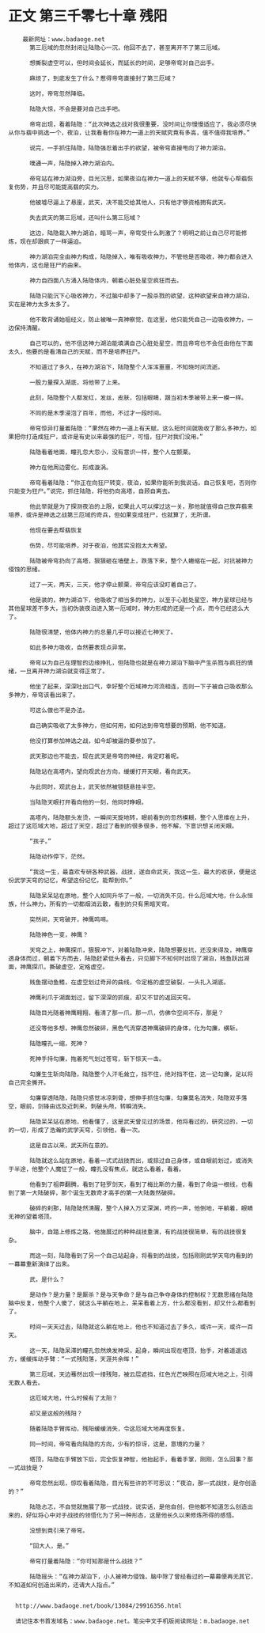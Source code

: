 # 正文 第三千零七十章 残阳
        最新网址：www.badaoge.net
          第三厄域的忽然封闭让陆隐心一沉，他回不去了，甚至离开不了第三厄域。
      
          想撕裂虚空可以，但时间会延长，而延长的时间，足够帝穹对自己出手。
      
          麻烦了，到底发生了什么？惹得帝穹直接封了第三厄域？
      
          这时，帝穹忽然降临。
      
          陆隐大惊，不会是要对自己出手吧。
      
          帝穹出现，看着陆隐：“此次神选之战对我很重要，没时间让你慢慢适应了，我必须尽快从你与翡中挑选一个，夜泊，让我看看你在神力一道上的天赋究竟有多高，值不值得我培养。”
      
          说完，一手抓住陆隐，陆隐强忍着出手的欲望，被帝穹直接甩向了神力湖泊。
      
          噗通一声，陆隐掉入神力湖泊内。
      
          帝穹站在神力湖泊旁，目光沉思，如果夜泊在神力一道上的天赋不够，他就专心帮翡恢复伤势，并且尽可能提高翡的实力。
      
          他被墟尽逼上了悬崖，武天，决不能交给其他人，只有他才够资格拥有武天。
      
          失去武天的第三厄域，还叫什么第三厄域？
      
          这边，陆隐栽入神力湖泊，暗骂一声，帝穹受什么刺激了？明明之前让自己尽可能修炼，现在却跟疯了一样逼迫。
      
          神力湖泊完全由神力构成，陆隐掉入，唯有吸收神力，不管他是否吸收，神力都会进入他体内，这也是狂尸的由来。
      
          神力自四面八方涌入陆隐体内，朝着心脏处星空疯狂而去。
      
          陆隐只能沉下心吸收神力，不过脑中却多了一股杀戮的欲望，这种欲望来自神力湖泊，实在是神力太多太多了。
      
          他不敢背诵始祖经义，防止被唯一真神察觉，在这里，他只能凭自己一边吸收神力，一边保持清醒。
      
          自己可以的，他不信这神力湖泊能填满自己心脏处星空，而且帝穹也不会任由他在下面太久，他要的是看清自己的天赋，而不是培养狂尸。
      
          不知道过了多久，在神力湖泊下，陆隐整个人浑浑噩噩，不知晓时间流逝。
      
          一股力量探入湖底，将他带了上来。
      
          此刻，陆隐整个人都发红，发丝，皮肤，包括眼睛，跟当初木季被带上来一模一样。
      
          不同的是木季浸泡了百年，而他，不过才一段时间。
      
          帝穹惊异打量着陆隐：“果然在神力一道上有天赋，这么短时间就吸收了那么多神力，如果把你打造成狂尸，或许是有史以来最强的狂尸，可惜，狂尸对我们没用。”
      
          陆隐看着地面，瞳孔忽大忽小，没有意识一样，整个人在颤栗。
      
          神力在他周边雾化，形成漩涡。
      
          帝穹看着陆隐：“你正在向狂尸转变，夜泊，如果你能听到我说话，自己恢复吧，否则你只能变为狂尸。”说完，抓住陆隐，将他扔向高塔，自顾自离去。
      
          他此举就是为了探测夜泊的上限，如果此人可以撑过这一关，那他就值得自己放弃翡来培养，或许是神选之战第三厄域的奇兵，但如果变成狂尸，也就算了，无所谓。
      
          他现在要去帮翡恢复
      
          伤势，尽可能培养，对于夜泊，他其实没抱太大希望。
      
          陆隐被帝穹扔向了高塔，狠狠砸在墙壁上，跌落下来，整个人蜷缩在一起，对抗被神力侵蚀的思绪。
      
          过了一天，两天，三天，他才停止颤栗，帝穹应该没盯着自己了。
      
          他是装的，神力湖泊下，他吸收了相当多的神力，以至于心脏处星空，神力星球已经与其他星球差不多大，当初伪装夜泊进入第一厄域时，神力形成的还是一个点，而今已经这么大了。
      
          陆隐很清楚，他体内神力的总量几乎可以接近七神天了。
      
          如此多神力吸收，自然要表现点异常。
      
          帝穹以为自己在理智的边缘挣扎，但陆隐也就是在神力湖泊下脑中产生杀戮与疯狂的情绪，一旦离开神力湖泊就变得正常了。
      
          他坐了起来，深深吐出口气，幸好整个厄域神力河流相连，否则一下子被自己吸收那么多神力，帝穹该看出来了。
      
          可这么做也不是办法。
      
          自己确实吸收了太多神力，但如何用，如何达到帝穹想要的预期，他不知道。
      
          他没打算参加神选之战，如今却被逼的要参加了。
      
          武天那边也不能去，现在武天是帝穹的神经，肯定盯着呢。
      
          陆隐站在高塔内，望向观武台方向，缓缓打开天眼，看向武天。
      
          与此同时，观武台上，武天依然被锁链悬挂半空。
      
          当陆隐天眼打开看向他的一刻，他同时睁眼。
      
          高塔内，陆隐额头发烫，一瞬间天旋地转，眼前看到的忽然模糊，整个人思维在上升，超过了这厄域大地，超过了天空，超过了看到的很多很多，他不解，下意识想关闭天眼。
      
          “孩子。”
      
          陆隐动作停下，茫然。
      
          “我这一生，最喜欢专研各种武器，战技，遂自命武天，我这一生，最大的收获，便是这份武学天穹的记忆，希望这份记忆，能帮到你。”
      
          陆隐呆呆站在原地，整个人如同升华了一般，一切消失不见，什么厄域大地，什么永恒族，什么神力，所有的一切都烟消云散，看到的只有黑暗天穹。
      
          突然间，天穹破开，神鹰鸣啼。
      
          陆隐神色一变，神鹰？
      
          天穹之上，神鹰探爪，狠狠冲下，对着陆隐冲来，陆隐想要反抗，还没来得及，神鹰穿透身体而过，朝着下方而去，陆隐赶紧低头看去，只见脚下不知何时出现了湖泊，贱鱼跃出湖面，神鹰探爪，撕破虚空，定格虚空。
      
          贱鱼摆动鱼鳍，在虚空划过奇异的曲线，令定格的虚空破裂，一头扎入湖底。
      
          神鹰利爪于湖面划过，留下深深的抓痕，却又不甘的返回天穹。
      
          陆隐目光随着神鹰翱翔，看清了那一爪，那一爪，仿佛令空间不存，那是？
      
          还没等他多想，神鹰忽然破碎，黑色气流穿透神鹰破碎的身体，化为勾廉，横斩。
      
          陆隐瞳孔一缩，死神？
      
          死神手持勾廉，拖着死气划过苍穹，斩下惊天一击。
      
          勾廉生生斩向陆隐，陆隐整个人汗毛耸立，挡不住，绝对挡不住，这一记勾廉，足以将自己完全撕开。
      
          勾廉穿透陆隐，陆隐只感觉冰凉刺骨，想伸手抓住勾廉，勾廉莫名消失，陆隐双手落空，眼前，剑锋由远及近刺来，刺破头颅，转瞬消失。
      
          陆隐呆呆站在原地，他看懂了，这是武天曾见过的场景，他将看过的，研究过的，一切的一切，形成了浩瀚的武学天穹，引领他，看一次。
      
          这是自古以来，武天所在意的。
      
          陆隐就这么站在原地，看着一式式战技而出，或掠过自己身体，或自眼前划过，或消失于半途，他整个人魔怔了一般，瞳孔没有焦点，就这么看着，看着。
      
          他看到了祖莽翻腾，看到了轻罗剑天，看到了梅比斯的力量，看到了命运一根线，也看到了第一大陆破碎，那个诞生无数奇才高手的第一大陆轰然破碎。
      
          破碎的刹那，陆隐陡然清醒，整个人掉入万丈深渊，咚的一声，他倒地，平躺着，眼睛无神的望着塔顶。
      
          脑中，自踏上修炼之路，他施展过的种种战技重演，有的战技很简单，有的战技很复杂。
      
          而这一刻，陆隐看到了另一个自己站起身，将看到的战技，包括刚刚武学天穹内看到的一幕幕重新演绎了出来。
      
          武，是什么？
      
          是动作？是力量？是厮杀？是与天争命？是与自己争夺身体的控制权？无数思绪在陆隐脑中反复，他整个人傻了，就这么平躺在地上，呆呆看着上方，什么都没看到，却又什么都看到了。
      
          时间一天天过去，陆隐就这么躺在地上，他也不知道过去了多久，或许一天，或许一百天。
      
          这一天，陆隐呆滞的瞳孔忽然焕发神采，起身，瞬间出现在塔顶，抬手，对着遥遥远方，缓缓挥动手臂：“一式残阳落，天涯共余晖！”
      
          第三厄域，天边蓦然出现一缕残阳，被云层遮挡，红色光芒映照在厄域大地之上，引得无数人看去。
      
          这厄域大地，什么时候有了太阳？
      
          却又是这般的残阳？
      
          随着陆隐手臂挥动，残阳缓缓消失，令这厄域大地再度恢复。
      
          同一时间，帝穹看向陆隐的方向，少有的惊讶，这是，意境的力量？
      
          塔顶，陆隐在手臂放下后，完全恢复神智，他抬起手，看着手掌，刚刚，怎么回事？那一式战技是？
      
          帝穹忽然出现，惊叹看着陆隐，目光有些许的不可思议：“夜泊，那一式战技，是你创造的？”
      
          陆隐忐忑，不自觉就施展了那一式战技，说实话，是他自创，但他都不知道怎么创造出来的，好似将心中对于战技的领悟化为了另一种形态，这是他长久以来修炼所得的感悟。
      
          没想到竟引来了帝穹。
      
          “回大人，是。”
      
          帝穹打量着陆隐：“你可知那是什么战技？”
      
          陆隐摇头：“在神力湖泊下，小人被神力侵蚀，脑中除了曾经看过的一幕幕便再无其它，不知道如何创造出来的，还请大人指点。”
      
      
      http://www.badaoge.net/book/13084/29916356.html
      
      请记住本书首发域名：www.badaoge.net。笔尖中文手机版阅读网址：m.badaoge.net